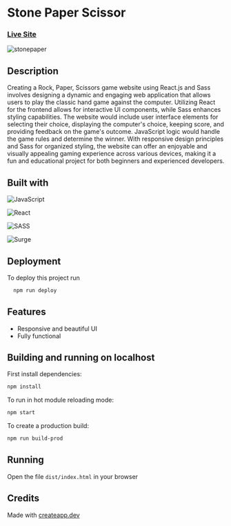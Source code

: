 
# Stone Paper Scissor 
### [Live Site](https://stonepaperscissor.surge.sh/)

![stonepaper](https://github.com/Priyanshu0007/stone-paper-scissors/assets/63500076/964a2d48-0226-4c99-849d-98d6b94b2f49)





## Description

Creating a Rock, Paper, Scissors game website using React.js and Sass involves designing a dynamic and engaging web application that allows users to play the classic hand game against the computer. Utilizing React for the frontend allows for interactive UI components, while Sass enhances styling capabilities. The website would include user interface elements for selecting their choice, displaying the computer's choice, keeping score, and providing feedback on the game's outcome. JavaScript logic would handle the game rules and determine the winner. With responsive design principles and Sass for organized styling, the website can offer an enjoyable and visually appealing gaming experience across various devices, making it a fun and educational project for both beginners and experienced developers.

## Built with

![JavaScript](https://img.shields.io/badge/javascript-%23323330.svg?style=flat-square&logo=javascript&logoColor=%23F7DF1E)

![React](https://img.shields.io/badge/react-%2320232a.svg?style=flat-square&logo=react&logoColor=%2361DAFB)

![SASS](https://img.shields.io/badge/SASS/SCSS-hotpink.svg?style=flat-square&logo=SASS&logoColor=white)

![Surge](https://img.shields.io/badge/surge-%23000000.svg?style=flat-square&logo=surge&logoColor=white)








## Deployment

To deploy this project run

```bash
  npm run deploy
```


## Features

- Responsive and beautiful UI
- Fully functional  


## Building and running on localhost

First install dependencies:

```sh
npm install
```

To run in hot module reloading mode:

```sh
npm start
```

To create a production build:

```sh
npm run build-prod
```

## Running

Open the file `dist/index.html` in your browser

## Credits

Made with [createapp.dev](https://createapp.dev/)


